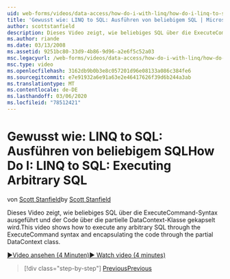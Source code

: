 ```yaml
---
uid: web-forms/videos/data-access/how-do-i-with-linq/how-do-i-linq-to-sql-executing-arbitrary-sql
title: 'Gewusst wie: LINQ to SQL: Ausführen von beliebigem SQL | Microsoft-Dokumentation'
author: scottstanfield
description: Dieses Video zeigt, wie beliebiges SQL über die ExecuteCommand-Syntax ausgeführt und der Code über die partielle DataContext-Klasse gekapselt wird.
ms.author: riande
ms.date: 03/13/2008
ms.assetid: 9251bc80-33d9-4b86-9d96-a2e6f5c52a03
msc.legacyurl: /web-forms/videos/data-access/how-do-i-with-linq/how-do-i-linq-to-sql-executing-arbitrary-sql
msc.type: video
ms.openlocfilehash: 3162db9b0b3e8c057201d96e08133a086c384fe6
ms.sourcegitcommit: e7e91932a6e91a63e2e46417626f39d6b244a3ab
ms.translationtype: MT
ms.contentlocale: de-DE
ms.lasthandoff: 03/06/2020
ms.locfileid: "78512421"
---
```

# <a name="how-do-i-linq-to-sql-executing-arbitrary-sql"></a><span data-ttu-id="0168e-103">Gewusst wie: LINQ to SQL: Ausführen von beliebigem SQL</span><span class="sxs-lookup"><span data-stu-id="0168e-103">How Do I: LINQ to SQL: Executing Arbitrary SQL</span></span>

<span data-ttu-id="0168e-104">von [Scott Stanfield](https://github.com/scottstanfield)</span><span class="sxs-lookup"><span data-stu-id="0168e-104">by [Scott Stanfield](https://github.com/scottstanfield)</span></span>

<span data-ttu-id="0168e-105">Dieses Video zeigt, wie beliebiges SQL über die ExecuteCommand-Syntax ausgeführt und der Code über die partielle DataContext-Klasse gekapselt wird.</span><span class="sxs-lookup"><span data-stu-id="0168e-105">This video shows how to execute any arbitrary SQL through the ExecuteCommand syntax and encapsulating the code through the partial DataContext class.</span></span>

[<span data-ttu-id="0168e-106">&#9654;Video ansehen (4 Minuten)</span><span class="sxs-lookup"><span data-stu-id="0168e-106">&#9654; Watch video (4 minutes)</span></span>](https://channel9.msdn.com/Blogs/ASP-NET-Site-Videos/how-do-i-linq-to-sql-executing-arbitrary-sql)

> [!div class="step-by-step"]
> [<span data-ttu-id="0168e-107">Previous</span><span class="sxs-lookup"><span data-stu-id="0168e-107">Previous</span></span>](how-do-i-linq-to-sql-updating-with-stored-procedures.md)
